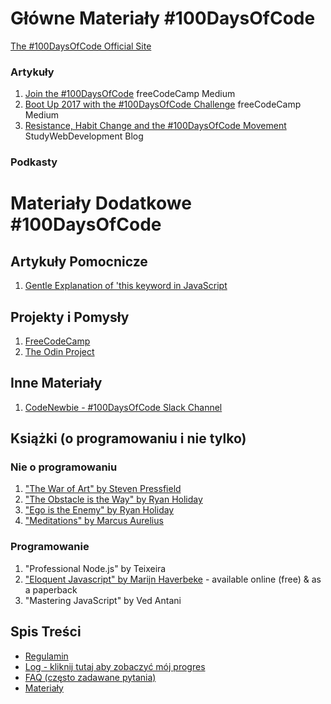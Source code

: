 # Główne Materiały #100DaysOfCode

[The #100DaysOfCode Official Site](http://100daysofcode.com/)

### Artykuły  
1. [Join the #100DaysOfCode](https://medium.freecodecamp.com/join-the-100daysofcode-556ddb4579e4) freeCodeCamp Medium
2. [Boot Up 2017 with the #100DaysOfCode Challenge](https://medium.freecodecamp.com/start-2017-with-the-100daysofcode-improved-and-updated-18ce604b237b) freeCodeCamp Medium
3. [Resistance, Habit Change and the #100DaysOfCode Movement](https://studywebdevelopment.com/100-days-of-code.html) StudyWebDevelopment Blog

### Podkasty

# Materiały Dodatkowe #100DaysOfCode

## Artykuły Pomocnicze
1. [Gentle Explanation of 'this keyword in JavaScript](http://rainsoft.io/gentle-explanation-of-this-in-javascript/)

## Projekty i Pomysły
1. [FreeCodeCamp](https://www.freecodecamp.com)
2. [The Odin Project](http://www.theodinproject.com/)

## Inne Materiały
1. [CodeNewbie - #100DaysOfCode Slack Channel](https://codenewbie.typeform.com/to/uwsWlZ)

## Książki (o programowaniu i nie tylko)

### Nie o programowaniu
1. ["The War of Art" by Steven Pressfield](http://www.goodreads.com/book/show/1319.The_War_of_Art)
2. ["The Obstacle is the Way" by Ryan Holiday](http://www.goodreads.com/book/show/18668059-the-obstacle-is-the-way?ac=1&from_search=true)
3. ["Ego is the Enemy" by Ryan Holiday](http://www.goodreads.com/book/show/27036528-ego-is-the-enemy?from_search=true&search_version=service)
4. ["Meditations" by Marcus Aurelius](https://www.goodreads.com/book/show/662925.Meditations)

### Programowanie
1. "Professional Node.js" by Teixeira
2. ["Eloquent Javascript" by Marijn Haverbeke](http://eloquentjavascript.net/) - available online (free) & as a paperback
3. "Mastering JavaScript" by Ved Antani

## Spis Treści
* [Regulamin](regulamin.md)
* [Log - kliknij tutaj aby zobaczyć mój progres](log.md)
* [FAQ (często zadawane pytania)](FAQ-pl.md)
* [Materiały](materiały.md)
